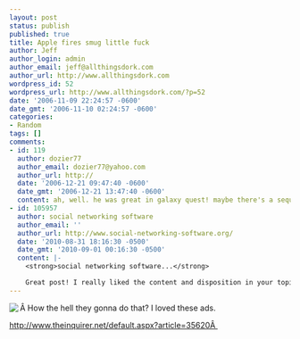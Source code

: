```yaml
---
layout: post
status: publish
published: true
title: Apple fires smug little fuck
author: Jeff
author_login: admin
author_email: jeff@allthingsdork.com
author_url: http://www.allthingsdork.com
wordpress_id: 52
wordpress_url: http://www.allthingsdork.com/?p=52
date: '2006-11-09 22:24:57 -0600'
date_gmt: '2006-11-10 02:24:57 -0600'
categories:
- Random
tags: []
comments:
- id: 119
  author: dozier77
  author_email: dozier77@yahoo.com
  author_url: http://
  date: '2006-12-21 09:47:40 -0600'
  date_gmt: '2006-12-21 13:47:40 -0600'
  content: ah, well. he was great in galaxy quest! maybe there's a sequel on the horizon.
- id: 105957
  author: social networking software
  author_email: ''
  author_url: http://www.social-networking-software.org/
  date: '2010-08-31 18:16:30 -0500'
  date_gmt: '2010-09-01 00:16:30 -0500'
  content: |-
    <strong>social networking software...</strong>

    Great post! I really liked the content and disposition in your topic!...
---
```

<p><img align="left" src="http://suplido.com/joel/wp-content/uploads/2006/05/getamac.jpg" />&Acirc;&nbsp;How the hell they gonna do that? I loved these ads.</p>
<p><a target="_blank" href="http://www.theinquirer.net/default.aspx?article=35620">http://www.theinquirer.net/default.aspx?article=35620&Acirc;&nbsp;</a></p>
